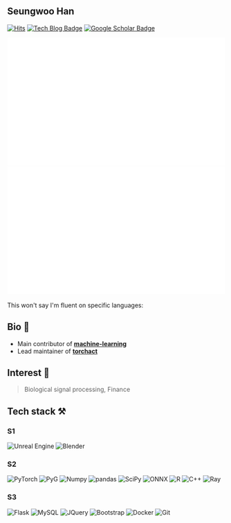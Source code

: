 ## Seungwoo Han

[![Hits](https://hits.seeyoufarm.com/api/count/incr/badge.svg?url=https%3A%2F%2Fgithub.com%2FKaintels&)](https://hits.seeyoufarm.com)
[![Tech Blog Badge](http://img.shields.io/badge/-Tech%20blog-black?style=flat&logo=github&link=https://kaintels.github.io/)](https://kaintels.github.io)
[![Google Scholar Badge](https://img.shields.io/badge/-Google%20Scholar-4285f4?style=flat&logo=google-scholar&logoColor=white&link=https://scholar.google.com/citations?user=NWbfyKYAAAAJ&hl)](https://scholar.google.com/citations?user=NWbfyKYAAAAJ&hl)

![](https://github.com/kaintels/github-stats-transparent/blob/output/generated/overview.svg)
![](https://github.com/kaintels/github-stats-transparent/blob/output/generated/languages.svg)

This won't say I'm fluent on specific languages:

## Bio 📘

- Main contributor of [**machine-learning**](https://github.com/teddylee777/machine-learning)
- Lead maintainer of [**torchact**](https://github.com/kaintels/torchact)

## Interest 🔎

> Biological signal processing, Finance

## Tech stack ⚒️

### S1

![Unreal Engine](https://img.shields.io/badge/Unreal%20Engine-0E1128?style=flat-square&logo=unrealengine&logoColor=white)
![Blender](https://img.shields.io/badge/Blender-E87D0D?style=flat-square&logo=Blender&logoColor=white)

### S2

![PyTorch](https://img.shields.io/badge/PyTorch-EE4C2C?style=flat-square&logo=PyTorch&logoColor=white)
![PyG](https://img.shields.io/badge/PyG-3C2179?style=flat-square&logo=PyG&logoColor=white)
![Numpy](https://img.shields.io/badge/Numpy-013243?style=flat-square&logo=Numpy&logoColor=white)
![pandas](https://img.shields.io/badge/Pandas-150458?style=flat-square&logo=pandas&logoColor=white)
![SciPy](https://img.shields.io/badge/SciPy-8CAAE6?style=flat-square&logo=SciPy&logoColor=white)
![ONNX](https://img.shields.io/badge/ONNX-005CED?style=flat-square&logo=ONNX&logoColor=white)
![R](https://img.shields.io/badge/R-276DC3?style=flat-square&logo=R&logoColor=white)
![C++](https://img.shields.io/badge/C%2B%2B-00599C?style=flat-square&logo=cplusplus&logoColor=white)
![Ray](https://img.shields.io/badge/Ray-028CF0?style=flat-square&logo=Ray&logoColor=white)

### S3

![Flask](https://img.shields.io/badge/Flask-000?style=flat-square&logo=flask&logoColor=white)
![MySQL](https://img.shields.io/badge/MySQL-4479A1?style=flat-square&logo=MySQL&logoColor=white)
![JQuery](https://img.shields.io/badge/JQuery-0769AD?style=flat-square&logo=JQuery&logoColor=white)
![Bootstrap](https://img.shields.io/badge/Bootstrap-7952B3?style=flat-square&logo=Bootstrap&logoColor=white)
![Docker](https://img.shields.io/badge/Docker-2496ED?style=flat-square&logo=Docker&logoColor=white)
![Git](https://img.shields.io/badge/Git-F05032?style=flat-square&logo=Git&logoColor=white)
